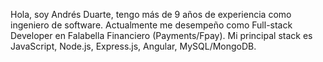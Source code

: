 Hola, soy Andrés Duarte, tengo más de 9 años de experiencia como ingeniero de software. Actualmente me desempeño como Full-stack Developer en Falabella Financiero (Payments/Fpay). Mi principal stack es JavaScript, Node.js, Express.js, Angular, MySQL/MongoDB.
